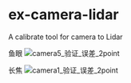 # ex-camera-lidar
A calibrate tool for camera to Lidar

鱼眼
![camera5_验证_误差_2point](https://github.com/axxx-xxxa/ex-camera-lidar/assets/79968824/242c10d8-0c0d-4128-aa3d-29537e71f3bd)

长焦
![camera1_验证_误差_2point](https://github.com/axxx-xxxa/ex-camera-lidar/assets/79968824/7b3408fb-3d93-446e-9ee9-6f414f4b5f61)
